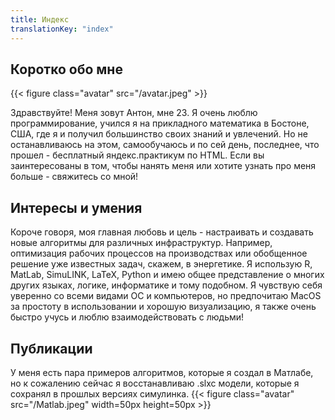 ```yaml
---
title: Индекс
translationKey: "index"
---
```



## Коротко обо мне

{{< figure class="avatar" src="/avatar.jpeg" >}}

Здравствуйте! Меня зовут Антон, мне 23. Я очень люблю программирование, учился я на прикладного математика в Бостоне, США, где я и получил большинство своих знаний и увлечений. Но не останавливаюсь на этом, самообучаюсь и по сей день, последнее, что прошел - бесплатный яндекс.практикум по HTML. Если вы заинтересованы в том, чтобы нанять меня или хотите узнать про меня больше - свяжитесь со мной!

## Интересы и умения

Короче говоря, моя главная любовь и цель - настраивать и создавать новые алгоритмы для различных инфраструктур. Например, оптимизация рабочих процессов на производствах или обобщенное решение уже известных задач, скажем, в энергетике. Я использую R, MatLab, SimuLINK, LaTeX, Python и имею общее представление о многих других языках, логике, информатике и тому подобном. Я чувствую себя уверенно со всеми видами ОС и компьютеров, но предпочитаю MacOS за простоту в использовании и хорошую визуализацию, я также очень быстро учусь и люблю взаимодействовать с людьми!

## Публикации

У меня есть пара примеров алгоритмов, которые я создал в Матлабе, но к сожалению сейчас я восстанавливаю .slxc модели, которые я сохранял в прошлых версиях симулинка. 
  {{< figure class="avatar" src="/Matlab.jpeg" width=50px height=50px >}}

